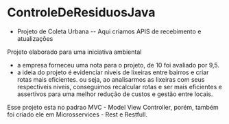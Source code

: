 ﻿# ControleDeResiduosJava

- Projeto de Coleta Urbana
-- Aqui criamos APIS de recebimento e atualizações

Projeto elaborado para uma iniciativa ambiental
- a empresa forneceu uma nota para o projeto, de 10 foi avaliado por 9,5.
- a ideia do projeto é evidenciar niveis de lixeiras entre bairros e criar rotas mais eficientes.
 ou seja, ao analisarmos as lixeiras com seus respectiveis niveis, conseguimos recalcular rotas e ser mais eficientes e assertivos para uma melhor redução de custos e  gestão entre locais.

Esse projeto esta no padrao MVC - Model View Controller, porém, também foi criado ele em Microsservices - Rest e Restfull.
